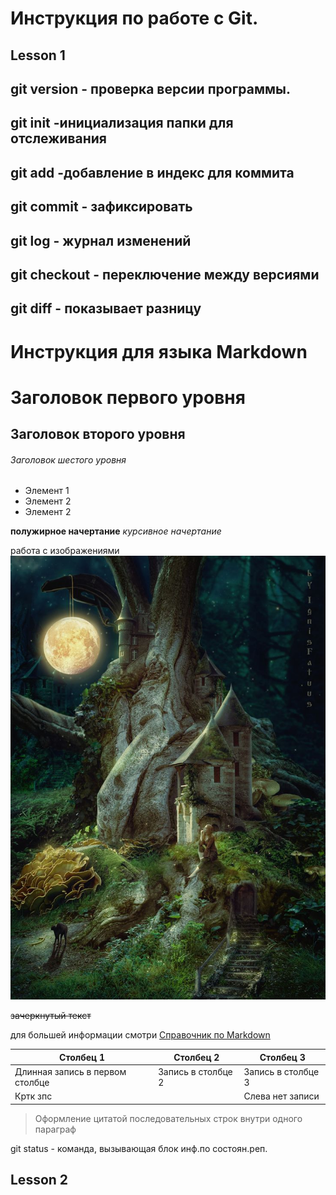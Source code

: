 # Инструкция по работе с Git.

## Lesson 1

## git version - проверка версии программы.
## git init -инициализация папки для отслеживания
## git add -добавление в индекс для коммита
## git commit  - зафиксировать
## git log - журнал изменений
## git checkout - переключение между версиями
## git diff - показывает разницу
# Инструкция для языка Markdown
# Заголовок первого уровня
## Заголовок второго уровня
###### Заголовок шестого уровня
* Элемент 1
* Элемент 2
* Элемент 2

**полужирное начертание**
*курсивное начертание*

работа с изображениями
![Это лес](лес.jpg)

~~зачеркнутый текст~~

для большей информации смотри [Справочник по Markdown](https://learn.microsoft.com/ru-ru/contribute/content/markdown-reference)

|Столбец 1|Столбец 2|Столбец 3|
|-|--------|---|
|Длинная запись в первом столбце|Запись в столбце 2|Запись в столбце 3|
|Кртк зпс| |Слева нет записи|


> Оформление цитатой последовательных строк внутри одного параграф

git status - команда, вызывающая блок инф.по состоян.реп.
## Lesson 2